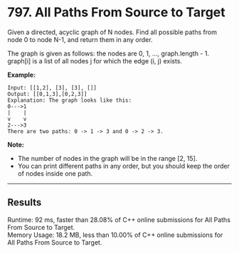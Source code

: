 # 797. All Paths From Source to Target

Given a directed, acyclic graph of N nodes.  Find all possible paths from node 0 to node N-1, and return them in any order.  

The graph is given as follows:  the nodes are 0, 1, ..., graph.length - 1.  graph[i] is a list of all nodes j for which the edge (i, j) exists.  

**Example:**  

    Input: [[1,2], [3], [3], []] 
    Output: [[0,1,3],[0,2,3]] 
    Explanation: The graph looks like this:
    0--->1
    |    |
    v    v
    2--->3
    There are two paths: 0 -> 1 -> 3 and 0 -> 2 -> 3.

**Note:**  

* The number of nodes in the graph will be in the range [2, 15].  
* You can print different paths in any order, but you should keep the order of nodes inside one path.  

---
## Results  
  
Runtime: 92 ms, faster than 28.08% of C++ online submissions for All Paths From Source to Target.  
Memory Usage: 18.2 MB, less than 10.00% of C++ online submissions for All Paths From Source to Target.  

